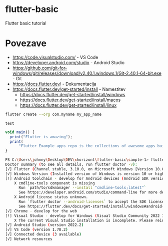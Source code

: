 # flutter-basic

Flutter basic tutorial

# Povezave

- https://code.visualstudio.com/ - VS Code
- https://developer.android.com/studio - Android Studio
- https://github.com/git-for-windows/git/releases/download/v2.40.1.windows.1/Git-2.40.1-64-bit.exe - Git
- https://docs.flutter.dev/ - Dokumentacija
- https://docs.flutter.dev/get-started/install - Namestitev
  - https://docs.flutter.dev/get-started/install/windows
  - https://docs.flutter.dev/get-started/install/macos
  - https://docs.flutter.dev/get-started/install/linux

```bash
flutter create --org com.myname my_app_name
```

```terminal
test
```

```javascript
void main() {
  print("Flutter is amazing");
  print(
      "Flutter Example apps repo is the collections of awesome apps built with flutter");
}
```

```bash
PS C:\Users\johnny\Desktop\DEV\xhorizont\flutter-basic\sample-1> flutter doctor
Doctor summary (to see all details, run flutter doctor -v):
[√] Flutter (Channel stable, 3.10.0, on Microsoft Windows [Version 10.0.19042.1706], locale sl-SI)
[√] Windows Version (Installed version of Windows is version 10 or higher)
[!] Android toolchain - develop for Android devices (Android SDK version 33.0.2)
    X cmdline-tools component is missing
      Run `path/to/sdkmanager --install "cmdline-tools;latest"`
      See https://developer.android.com/studio/command-line for more details.
    X Android license status unknown.
      Run `flutter doctor --android-licenses` to accept the SDK licenses.
      See https://flutter.dev/docs/get-started/install/windows#android-setup for more details.
[√] Chrome - develop for the web
[!] Visual Studio - develop for Windows (Visual Studio Community 2022 17.5.5)
    X The current Visual Studio installation is incomplete. Please reinstall Visual Studio.
[√] Android Studio (version 2022.2)
[√] VS Code (version 1.78.2)
[√] Connected device (3 available)
[√] Network resources
```

```

```
